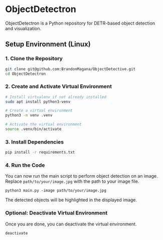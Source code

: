 # ObjectDetectron

ObjectDetectron is a Python repository for DETR-based object detection and visualization.

## Setup Environment (Linux)

### 1. Clone the Repository

```bash
git clone git@github.com:BrandonMagana/ObjectDetective.git 
cd ObjectDetectron
```
### 2. Create and Activate Virtual Environment

```bash
# Install virtualenv if not already installed
sudo apt install python3-venv

# Create a virtual environment
python3 -m venv .venv

# Activate the virtual environment
source .venv/bin/activate
```

### 3. Install Dependencies

```bash
pip install -r requirements.txt
```

### 4. Run the Code
You can now run the main script to perform object detection on an image.  
Replace `path/to/your/image.jpg` with the path to your image file.

```
python3 main.py -image path/to/your/image.jpg
```
The detected objects will be highlighted in the displayed image.

### Optional: Deactivate Virtual Environment
Once you are done, you can deactivate the virtual environment.


```bash
deactivate
```
